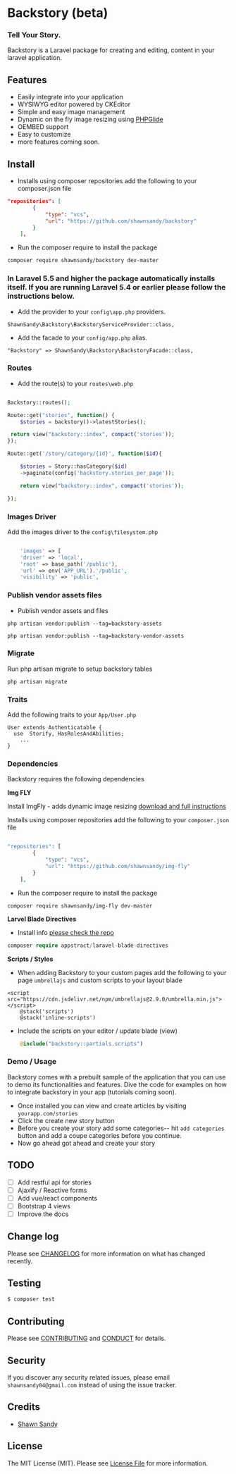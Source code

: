 # Backstory (beta)

### Tell Your Story.

Backstory is a Laravel package for creating and editing, content in your laravel application.

## Features

- Easily integrate into your application
- WYSIWYG editor powered by CKEditor
- Simple and easy image management
- Dynamic on the fly image resizing using [PHPGlide](http://glide.thephpleague.com/)
- OEMBED support
- Easy to customize
- more features coming soon.

## Install

- Installs using composer repositories add the following to your composer.json file

``` json
"repositories": [
        {
            "type": "vcs",
            "url": "https://github.com/shawnsandy/backstory"
        }
    ],
```

- Run the composer require to install the package
``` bash
composer require shawnsandy/backstory dev-master
```

### In Laravel 5.5 and higher the package automatically installs itself. If you are running Laravel 5.4 or earlier please follow the instructions below.

* Add the provider to your `config\app.php` providers.

```
ShawnSandy\Backstory\BackstoryServiceProvider::class,
```

* Add the facade to your `config/app.php` alias.

```
"Backstory" => ShawnSandy\Backstory\BackstoryFacade::class,
```

### Routes

* Add the route(s) to your `routes\web.php`

``` php

Backstory::routes();

Route::get("stories", function() {
    $stories = backstory()->latestStories();

 return view("backstory::index", compact('stories'));
});

Route::get('/story/category/{id}', function($id){

    $stories = Story::hasCategory($id)
    ->paginate(config('backstory.stories_per_page'));

    return view("backstory::index", compact('stories'));

});

```

### Images Driver

Add the images driver to the `config\filesystem.php`

``` php

    'images' => [
    'driver' => 'local',
    'root' => base_path('/public'),
    'url' => env('APP_URL').'/public',
    'visibility' => 'public',

```

### Publish vendor assets files

* Publish vendor assets and files

```
php artisan vendor:publish --tag=backstory-assets
```

```
php artisan vendor:publish --tag=backstory-vendor-assets
```

### Migrate

Run php artisan migrate to setup backstory tables

```
php artisan migrate
```

### Traits

Add the following traits to your `App/User.php`

```
User extends Authenticatable {
  use  Storify, HasRolesAndAbilities;
    ...
}
```

### Dependencies

Backstory requires the following dependencies

__Img FLY__

Install ImgFly - adds dynamic image resizing [download and full instructions](https://github.com/shawnsandy/img-fly)

Installs using composer repositories add the following to your `composer.json` file

``` php

"repositories": [
        {
            "type": "vcs",
            "url": "https://github.com/shawnsandy/img-fly"
        }
    ],

```
- Run the composer require to install the package

```
composer require shawnsandy/img-fly dev-master
```

__Larvel Blade Directives__

- Install info [please check the repo](https://github.com/appstract/laravel-blade-directives)

``` php
composer require appstract/laravel-blade-directives
```

__Scripts / Styles__

- When adding Backstory to your custom pages add the following to your page `umbrellajs` and custom scripts to your layout blade

``` blade
<script src="https://cdn.jsdelivr.net/npm/umbrellajs@2.9.0/umbrella.min.js"></script>
    @stack('scripts')
    @stack('inline-scripts')
```

- Include the scripts on your editor / update blade (view)

``` php
    @include("backstory::partials.scripts")
```

### Demo / Usage

Backstory comes with a prebuilt sample of the application that you can use to demo its functionalities and features. Dive the code for examples on how to integrate backstory in your app (tutorials coming soon).

- Once installed you can view and create articles by visiting `yourapp.com/stories`
- Click the create new story button
- Before you create your story add some categories-- hit `add categories` button and add a coupe categories before you continue.
- Now go ahead got ahead and create your story

## TODO

- [ ] Add restful api for stories
- [ ] Ajaxify / Reactive forms
- [ ] Add vue/react components
- [ ] Bootstrap 4 views
- [ ] Improve the docs

## Change log

Please see [CHANGELOG](CHANGELOG.md) for more information on what has changed recently.

## Testing

``` bash
$ composer test
```

## Contributing

Please see [CONTRIBUTING](CONTRIBUTING.md) and [CONDUCT](CONDUCT.md) for details.

## Security

If you discover any security related issues, please email `shawnsandy04@gmail.com` instead of using the issue tracker.

## Credits

- [Shawn Sandy](http://shawnsandy.design)

## License

The MIT License (MIT). Please see [License File](LICENSE.md) for more information.
